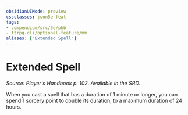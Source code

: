```yaml
---
obsidianUIMode: preview
cssclasses: json5e-feat
tags:
- compendium/src/5e/phb
- ttrpg-cli/optional-feature/mm
aliases: ["Extended Spell"]
---
```

# Extended Spell
*Source: Player's Handbook p. 102. Available in the SRD.*  

When you cast a spell that has a duration of 1 minute or longer, you can spend 1 sorcery point to double its duration, to a maximum duration of 24 hours.